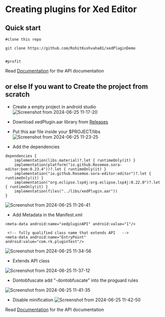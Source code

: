 # Creating plugins for Xed Editor

## Quick start
```
#clone this repo

git clone https://github.com/RohitKushvaha01/xedPluginDemo


#profit
```

Read [Documentation](https://github.com/RohitKushvaha01/Xed-Editor/blob/main/APIDocumentation.md) for the API documentation 



## or else If you want to Create the project from scratch


- Create a empty project in android studio
![Screenshot from 2024-06-25 11-17-20](https://github.com/RohitKushvaha01/Xed-Editor/assets/99863818/6791db46-0987-46b9-b5f3-ded2038dd2bf)


- Download xedPlugin.aar library from [Releases](https://github.com/RohitKushvaha01/Xed-Editor/releases)
- Put this aar file inside your $PROJECT/libs
![Screenshot from 2024-06-25 11-23-25](https://github.com/RohitKushvaha01/Xed-Editor/assets/99863818/48c188be-8b30-46ee-8128-eb8b85b3fb10)

- Add the dependencies
```
dependencies {
    implementation(libs.material)?.let { runtimeOnly(it) }
    implementation(platform("io.github.Rosemoe.sora-editor:bom:0.23.4"))?.let { runtimeOnly(it) }
    implementation("io.github.Rosemoe.sora-editor:editor")?.let { runtimeOnly(it) }
    implementation("org.eclipse.lsp4j:org.eclipse.lsp4j:0.22.0")?.let { runtimeOnly(it) }
    implementation(files("../libs/xedPlugin.aar"))
}
```
![Screenshot from 2024-06-25 11-26-41](https://github.com/RohitKushvaha01/Xed-Editor/assets/99863818/966a8135-96e2-4a21-abb7-1ac538e67ade)


- Add Metadata in the Manifest.xml
```
<meta-data android:name="xedpluginAPI" android:value="1"/>

 <!-- fully qualified class name that extends API   -->
<meta-data android:name="EntryPoint" android:value="com.rk.pluginTest"/>
```
![Screenshot from 2024-06-25 11-34-56](https://github.com/RohitKushvaha01/Xed-Editor/assets/99863818/67ab67f1-ee6c-40a3-acb7-35a65a16d43c)



- Extends API class

![Screenshot from 2024-06-25 11-37-12](https://github.com/RohitKushvaha01/Xed-Editor/assets/99863818/5d73040f-28dc-40b9-bec7-7c5e8edf335f)

- Dontobfuscate
add "-dontobfuscate" into the proguard rules

![Screenshot from 2024-06-25 11-41-35](https://github.com/RohitKushvaha01/Xed-Editor/assets/99863818/60f2bd7c-26bd-40e2-b7f2-5756e39468af)


- Disable minification
![Screenshot from 2024-06-25 11-42-50](https://github.com/RohitKushvaha01/Xed-Editor/assets/99863818/0e997a7c-087b-408a-a1b8-4e375dc8c0cd)

Read [Documentation](https://github.com/RohitKushvaha01/Xed-Editor/blob/main/APIDocumentation.md) for the API documentation  



